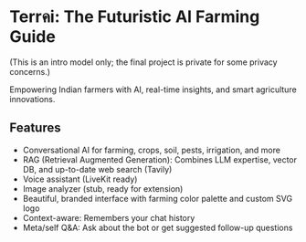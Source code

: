 #  Terrคi: The Futuristic AI Farming Guide 
(This is an intro model only; the final project is private for some privacy concerns.)


Empowering Indian farmers with AI, real-time insights, and smart agriculture innovations.

## Features

- Conversational AI for farming, crops, soil, pests, irrigation, and more
- RAG (Retrieval Augmented Generation): Combines LLM expertise, vector DB, and up-to-date web search (Tavily)
- Voice assistant (LiveKit ready)
- Image analyzer (stub, ready for extension)
- Beautiful, branded interface with farming color palette and custom SVG logo
- Context-aware: Remembers your chat history
- Meta/self Q&A: Ask about the bot or get suggested follow-up questions


